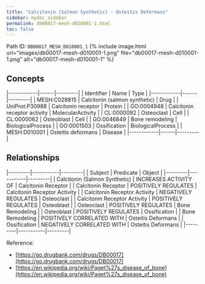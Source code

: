 ```yaml
---
title: "Calcitonin (Salmon Synthetic) - Osteitis Deformans"
sidebar: mydoc_sidebar
permalink: db00017-mesh-d010001-1.html
toc: false 
---
```



Path ID: `DB00017_MESH_D010001_1`
{% include image.html url="images/db00017-mesh-d010001-1.png" file="db00017-mesh-d010001-1.png" alt="db00017-mesh-d010001-1" %}

## Concepts

|------------|------|---------|
| Identifier | Name | Type    |
|------------|------|---------|
| MESH:C028815 | Calcitonin (salmon synthetic) | Drug |
| UniProt:P30988 | Calcitonin receptor | Protein |
| GO:0004948 | Calcitonin receptor activity | MolecularActivity |
| CL:0000092 | Osteoclast | Cell |
| CL:0000062 | Osteoblast | Cell |
| GO:0046849 | Bone remodeling | BiologicalProcess |
| GO:0001503 | Ossification | BiologicalProcess |
| MESH:D010001 | Osteitis deformans | Disease |
|------------|------|---------|

## Relationships

|---------|-----------|---------|
| Subject | Predicate | Object  |
|---------|-----------|---------|
| Calcitonin (Salmon Synthetic) | INCREASES ACTIVITY OF | Calcitonin Receptor |
| Calcitonin Receptor | POSITIVELY REGULATES | Calcitonin Receptor Activity |
| Calcitonin Receptor Activity | NEGATIVELY REGULATES | Osteoclast |
| Calcitonin Receptor Activity | POSITIVELY REGULATES | Osteoblast |
| Osteoclast | POSITIVELY REGULATES | Bone Remodeling |
| Osteoblast | POSITIVELY REGULATES | Ossification |
| Bone Remodeling | POSITIVELY CORRELATED WITH | Osteitis Deformans |
| Ossification | NEGATIVELY CORRELATED WITH | Osteitis Deformans |
|---------|-----------|---------|

Reference: 
  - [https://go.drugbank.com/drugs/DB00017](https://go.drugbank.com/drugs/DB00017)
  - [https://en.wikipedia.org/wiki/Paget%27s_disease_of_bone](https://en.wikipedia.org/wiki/Paget%27s_disease_of_bone)
